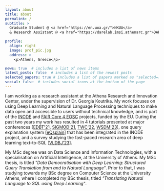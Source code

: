 ```yaml
---
layout: about
title: about
permalink: /
subtitle: >
  Graduate Student @ <a href="https://en.uoa.gr/">NKUA</a>
  & Research Assistant @ <a href="https://darelab.imsi.athenarc.gr">DARE Lab</a>/<a href="https://www.athenarc.gr/en">Athena RC</a>

profile:
  align: right
  image: prof_pic.jpg
  address: >
    <p>Athens, Greece</p>

news: true  # includes a list of news items
latest_posts: false  # includes a list of the newest posts
selected_papers: true # includes a list of papers marked as "selected={true}"
social: false  # includes social icons at the bottom of the page
---
```


I am working as a research assistant at the Athena Research and Innovation Center, under the supervision of Dr. Georgia Koutrika.
My work focuses on using Deep Learning and Natural Language Processing techniques to make data open and accessible to users without technical knowledge, and is part of the <a href="http://www.inode-project.eu/">INODE</a> and <a href="http://www.faircore4eosc.eu/">FAIR Core 4 EOSC</a> projects, funded by the EU.
During the past two years my work has resulted in 4 tutorials presented at major conferences [<a href="https://darelab.imsi.athenarc.gr/tutorials/text2sql_edbt21/">EDBT'21</a>, <a href="https://darelab.imsi.athenarc.gr/tutorials/text2sql_sigmod21/">SIGMOD'21</a>, <a href="https://darelab.imsi.athenarc.gr/tutorials/text2sql_twc22/">TWC'22</a>, <a href="https://darelab.imsi.athenarc.gr/tutorials/datadem_wsdm23/">WSDM'23</a>], one query explanation system [<a href="https://darelab.imsi.athenarc.gr/systems/eqsplain/">eQsplain</a>] that has been integrated in the INODE project, and a survey studying the fast-paced research area of deep learning text-to-SQL [<a href="https://doi.org/10.1007/s00778-022-00776-8">VLDBJ'23</a>].

My MSc degree was on Data Science and Information Technologies, with a specialisation on Artificial Intelligence, at the University of Athens.
My MSc thesis, is titled <i>"Data Democratisation with Deep Learning: Structured Query Translation from and to Natural Language"</i>.
Prior to that, I was studying towards my BSc degree on Computer Science at the University Athens, where I completed my BSc thesis, titled <i>"Translating Natural Language to SQL using Deep Learning"</i>.
